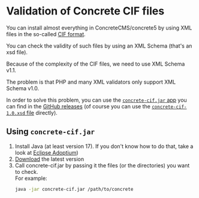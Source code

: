 # Validation of Concrete CIF files

You can install almost everything in ConcreteCMS/concrete5 by using XML files in the so-called [CIF format](https://documentation.concretecms.org/developers/packages/install-content-using-content-interchange-format-cif).

You can check the validity of such files by using an XML Schema (that's an xsd file).

Because of the complexity of the CIF files, we need to use XML Schema v1.1.

The problem is that PHP and many XML validators only support XML Schema v1.0.

In order to solve this problem, you can use the [`concrete-cif.jar` app](https://github.com/concrete5-community/concrete-cif/releases/latest/download/concrete-cif.jar) you can find in the [GitHub releases](https://github.com/mlocati/concrete-cif/releases) (of course you can use the [`concrete-cif-1.0.xsd` file](https://github.com/concrete5-community/concrete-cif/releases/latest/download/concrete-cif-1.0.xsd) directly).

## Using `concrete-cif.jar`

1. Install Java (at least version 17). If you don't know how to do that, take a look at [Eclipse Adoptium](https://adoptium.net/))
2. [Download](https://github.com/concrete5-community/concrete-cif/releases/latest/download/concrete-cif.jar) the latest version
3. Call concrete-cif.jar by passing it the files (or the directories) you want to check.  
   For example:
   ```sh
   java -jar concrete-cif.jar /path/to/concrete
   ```
